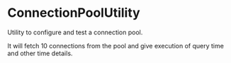# ConnectionPoolUtility
Utility to configure and test a connection pool. 

It will fetch 10 connections from the pool and give execution of query time and other time details.

